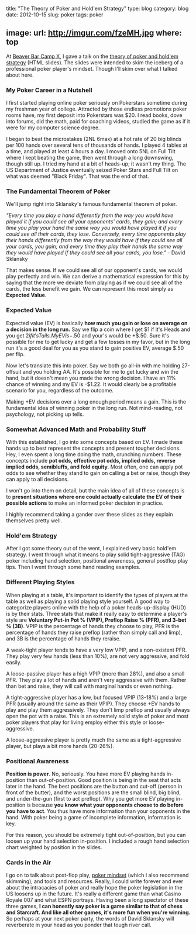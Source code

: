 title: "The Theory of Poker and Hold'em Strategy"
type: blog
category: blog
date: 2012-10-15
slug: poker
tags: poker

image:
    url: http://imgur.com/fzeMH.jpg
    where: top
---

At [Beaver Bar Camp X](http://lug.oregonstate.edu/blog/bbcx), I gave a talk on
the [theory of poker and hold'em
strategy](http://ngokevin.com/~ngoke/pokerprez) (HTML slides). The slides were
intended to skim the iceberg of a professional poker player's mindset. Though
I'll skim over what I talked about here.

### My Poker Career in a Nutshell

I first started playing online poker seriously on Pokerstars sometime during my
freshman year of college. Attracted by those endless promotions poker rooms
have, my first deposit into Pokerstars was $20. I read books, dove into forums,
did the math, paid for coaching videos, studied the game as if it were for my
computer science degree.

I began to beat the microstakes (2NL 6max) at a hot rate of 20 big blinds per
100 hands over several tens of thousands of hands. I played 4 tables at a time,
and played at least 4 hours a day.  I moved onto 5NL on Full Tilt where I kept
beating the game, then went through a long downswing, though still up. I tried
my hand at a bit of heads-up; it wasn't my thing.  The US Department of Justice
eventually seized Poker Stars and Full Tilt on what was deemed "Black Friday".
That was the end of that.

### The Fundamental Theorem of Poker

We'll jump right into Sklansky's famous fundamental theorem of poker.

*"Every time you play a hand differently from the way you would have played it
if you could see all your opponents' cards, they gain; and every time you play
your hand the same way you would have played it if you could see all their
cards, they lose. Conversely, every time opponents play their hands differently
from the way they would have if they could see all your cards, you gain; and
every time they play their hands the same way they would have played if they
could see all your cards, you lose."* - David Sklansky

That makes sense. If we could see all of our opponent's cards, we would play
perfectly and win. We can derive a mathematical expression for this by saying
that the more we deviate from playing as if we could see all of the cards, the
less benefit we gain. We can represent this most simply as **Expected Value**.

### Expected Value

Expected value (EV) is basically **how much you gain or lose on average on a
decision in the long run.** Say we flip a coin where I get $1 if it's Heads and
you get $2 if it's Tails. My EV is -$.50 and your's would be +$.50. Sure it's
possible for me to get lucky and get a few tosses in my favor, but in the long
run it's a good deal for you as you stand to gain positive EV, average $.50 per
flip.

Now let's translate this into poker. Say we both go all-in with me holding
27-offsuit and you holding AA. It's possible for me to get lucky and win the
hand, but it doesn't mean you made the wrong decision. I have an 11% chance of
winning and my EV is -$1.22. It would clearly be a profitable
scenario for you, regardless of the outcome.

Making +EV decisions over a long enough period means a gain. This is the
fundamental idea of winning poker in the long run. Not mind-reading, not
psychology, not picking up tells.

### Somewhat Advanced Math and Probability Stuff

With this established, I go into some concepts based on EV. I made these hands
up to best represent the concepts and present tougher decisions. Hey, I even
spent a long time doing the math, crunching numbers. These concepts include
**pot odds, effective pot odds, implied odds, reverse implied odds, semibluffs,
and fold equity**. Most often, one can apply pot odds to see whether they stand
to gain on calling a bet or raise, though they can apply to all decisions.

I won't go into them on detail, but the main idea of all of these concepts is
to **present situations where one could actually calculate the EV of their
possible actions** to make an informed poker decision in practice.

I highly recommend taking a gander over these slides as they explain themselves
pretty well.

### Hold'em Strategy

After I got some theory out of the went, I explained very basic hold'em
strategy. I went through what it means to play solid tight-aggressive (TAG)
poker including hand selection, positional awareness, general postflop play
tips. Then I went through some hand reading examples.

### Different Playing Styles

When playing at a table, it's important to identify the types of players at the
table as well as playing a solid playing style yourself. A good way to
categorize players online with the help of a poker heads-up-display (HUD) is by
their stats. Three stats that make it really easy to determine a player's style
are **Voluntary Put-in Pot % (VPIP), Preflop Raise % (PFR), and 3-bet % (3B)**.
VPIP is the percentage of hands they choose to play, PFR is the percentage of
hands they raise preflop (rather than simply call and limp), and 3B is the
percentage of hands they reraise.

A weak-tight player tends to have a very low VPIP, and a non-existent PFR. They
play very few hands (less than 10%), are not very aggressive, and fold
easily.

A loose-passive player has a high VPIP (more than 28%), and also a small PFR.
They play a lot of hands and aren't very aggressive with them.  Rather than bet
and raise, they will call with marginal hands or even nothing.

A tight-aggressive player has a low, but focused VPIP (13-18%) and a large PFR
(usually around the same as their VPIP). They choose +EV hands to play and play
them aggressively. They don't limp preflop and usually always open the pot with
a raise. This is an extremely solid style of poker and most poker players that
play for living employ either this style or loose-aggressive.

A loose-aggressive player is pretty much the same as a tight-aggressive player,
but plays a bit more hands (20-26%).

### Positional Awareness

**Position is power**. No, seriously. You have more EV playing hands in-position
than out-of-position. Good position is being in the seat that acts later in the
hand. The best positions are the button and cut-off (person in front of the
butter), and the worst positions are the small blind, big blind, and
under-the-gun (first to act preflop). Why you get more EV playing in-position
is because **you know what your opponents choose to do before you have to
act**. You thus have more information than your opponents in the hand. With
poker being a game of incomplete information, information is key.

For this reason, you should be extremely tight out-of-position, but you can
loosen up your hand selection in-position. I included a rough hand
selection chart weighted by position in the slides.

### Cards in the Air

I go on to talk about post-flop play, [poker
mindset](http://ngokevin.com/~ngoke/pokerprez/#/mindset) (which I also
recommend skimming), and tools and resources. Really, I could write forever and
ever about the intracacies of poker and really hope the poker legislation in
the US loosens up in the future. It's really a different game than what Casino
Royale 007 and what ESPN portrays. Having been a long spectator of these three
games, **I can honestly say poker is a game similar to that of chess and
Starcraft. And like all other games, it's more fun when you're winning.** So
perhaps at your next poker party, the words of David Sklansky will reverberate
in your head as you ponder that tough river call.

